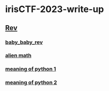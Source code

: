 # irisCTF-2023-write-up

## [Rev](./tree/main/Rev)  
### [baby_baby_rev](./tree/main/Rev/baby_baby_rev)
### [alien math]()
### [meaning of python 1]()   
### [meaning of python 2]()  
